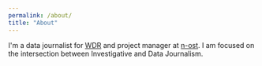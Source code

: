 ```yaml
---
permalink: /about/
title: "About"
---
```

I'm a data journalist for [WDR](https://www1.wdr.de/index.html) and project manager at [n-ost](n-ost.org/). I am focused on the intersection between Investigative and Data Journalism.
